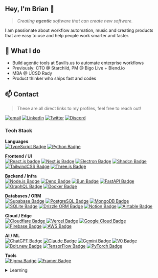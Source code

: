 ## Hey, I'm Brian 👋

> *Creating **agentic** software that can create new software.*

I am passionate about workflow automation, music and creating products that are easy to use and help people work smarter and faster.

## 🌟 What I do

- Build agentic tools at Savills.us to automate enterprise workflows
- Previously: CTO @ Starchild, PM @ Bigo Live + Blend.io
- MBA @ UCSD Rady
- Product thinker who ships fast and codes

## 📫 Contact

> These are all direct links to my profiles, feel free to reach out!

[![email](https://img.shields.io/badge/Gmail-D14836?style=flat&logo=gmail&logoColor=white)](mailto:%68%69%40%69%74%73%62%72%65%78%2e%64%65%76?subject=Found%20you%20on%20GitHub%20-%20let's%20connect!&body=Hi%20Brian-%0D%0A%0D%0AI%20came%20across%20your%20profile%20on%20GitHub%20and%20wanted%20to...)   [![LinkedIn](https://img.shields.io/badge/LinkedIn-0077B5?style=flat&logo=linkedin&logoColor=white)](https://linkedin.com/in/brian-roach-)   [![Twitter](https://img.shields.io/badge/Twitter-1DA1F2?style=flat&logo=twitter&logoColor=white)](https://twitter.com/itsbrex)   [![Discord](https://img.shields.io/badge/Discord-7289DA?style=flat&logo=discord&logoColor=white)](https://discord.gg/users/372432679926235149)

### Tech Stack

**Languages**  
[![TypeScript Badge](https://img.shields.io/badge/typescript-007ACC?style=flat&logo=typescript&logoColor=white)](https://www.typescriptlang.org/) [![Python Badge](https://img.shields.io/badge/python-3776AB?style=flat&logo=python&logoColor=white)](https://www.python.org/)

**Frontend / UI**  
[![React.js badge](https://img.shields.io/badge/react.js-20232A?style=flat&logo=react&logoColor=61DAFB)](https://react.dev/) [![Next.js Badge](https://img.shields.io/badge/next%20js-000000?style=flat&logo=nextdotjs&logoColor=white)](https://nextjs.org/) [![Electron Badge](https://img.shields.io/badge/Electron-2B2E3A?style=flat&logo=electron&logoColor=9FEAF9)](https://www.electronjs.org/) [![Shadcn Badge](https://img.shields.io/badge/shadcn%2Fui-000000?style=flat&logo=shadcnui&logoColor=white)](https://uishadcn.com/) [![TailwindCSS Badge](https://img.shields.io/badge/tailwind_css-38B2AC?style=flat&logo=tailwind-css&logoColor=white)](https://tailwindcss.com/) [![Three.js Badge](https://img.shields.io/badge/ThreeJs-black?style=flat&logo=three.js&logoColor=white)](https://threejs.org/)

**Backend / Infra**  
[![Node.js Badge](https://img.shields.io/badge/node.js-6DA55F?style=flat&logo=node.js&logoColor=white)](https://nodejs.org/) [![Deno Badge](https://img.shields.io/badge/Deno-white?style=flat&logo=deno&logoColor=464647)](https://deno.com/) [![Bun Badge](https://img.shields.io/badge/bun-282a36?style=flat&logo=bun&logoColor=fbf0df)](https://bun.sh/) [![FastAPI Badge](https://img.shields.io/badge/fastapi-109989?style=flat&logo=FASTAPI&logoColor=white)](https://fastapi.tiangolo.com/) [![GraphQL Badge](https://img.shields.io/badge/-graphql-E10098?style=flat&logo=graphql&logoColor=white)](https://graphql.org/) [![Docker Badge](https://img.shields.io/badge/docker-%230db7ed.svg?style=flat&logo=docker&logoColor=white)](https://www.docker.com/)

**Databases / ORM**  
[![Supabase Badge](https://img.shields.io/badge/Supabase-181818?style=flat&logo=supabase&logoColor=white)](https://supabase.com/) [![PostgreSQL Badge](https://img.shields.io/badge/postgres-%23316192.svg?style=flat&logo=postgresql&logoColor=white)](https://www.postgresql.org/) [![MongoDB Badge](https://img.shields.io/badge/mongodb-%234ea94b.svg?style=flat&logo=mongodb&logoColor=white)](https://www.mongodb.com/) [![SQLite Badge](https://img.shields.io/badge/sqlite-%23003B57.svg?style=flat&logo=sqlite&logoColor=white)](https://www.sqlite.org/) [![Drizzle ORM Badge](https://img.shields.io/badge/Drizzle%20ORM-000000?style=flat&logo=drizzle&logoColor=white)](https://orm.drizzle.team/) [![Notion Badge](https://img.shields.io/badge/notion-%23000000.svg?style=flat&logo=notion&logoColor=white)](https://notion.so/) [![Airtable Badge](https://img.shields.io/badge/Airtable-%2318BFFF.svg?style=flat&logo=airtable&logoColor=white)](https://airtable.com/)

**Cloud / Edge**  
[![Cloudflare Badge](https://img.shields.io/badge/cloudflare-F38020?style=flat&logo=cloudflare&logoColor=white)](https://www.cloudflare.com/) [![Vercel Badge](https://img.shields.io/badge/vercel-%23000000.svg?style=flat&logo=vercel&logoColor=white)](https://vercel.com/) [![Google Cloud Badge](https://img.shields.io/badge/google%20cloud-%234285F4.svg?style=flat&logo=google-cloud&logoColor=white)](https://cloud.google.com/) [![Firebase Badge](https://img.shields.io/badge/firebase-%23039BE5.svg?style=flat&logo=firebase)](https://firebase.google.com/) [![AWS Badge](https://img.shields.io/badge/Amazon_AWS-FF9900?style=flat&logo=amazonaws&logoColor=white)](https://aws.amazon.com/)

**AI / ML**  
[![ChatGPT Badge](https://img.shields.io/badge/ChatGPT-74aa9c?style=flat&logo=openai&logoColor=white)](https://chat.openai.com/) [![Claude Badge](https://img.shields.io/badge/Claude-27282B?style=flat&logo=Anthropic&logoColor=white)](https://www.anthropic.com/index/claude) [![Gemini Badge](https://img.shields.io/badge/Gemini-4285F4?style=flat&logo=Google&logoColor=white)](https://deepmind.google/technologies/gemini/) [![V0 Badge](https://img.shields.io/badge/V0%20by%20Vercel-000000?style=flat&logo=vercel&logoColor=white)](https://v0.dev) [![Bolt.new Badge](https://img.shields.io/badge/Bolt.new-121212?style=flat&logo=thunderbolt&logoColor=white)](https://bolt.new) [![TensorFlow Badge](https://img.shields.io/badge/tensorflow-%23FF6F00.svg?style=flat&logo=tensorflow&logoColor=white)](https://www.tensorflow.org/) [![PyTorch Badge](https://img.shields.io/badge/pytorch-%23EE4C2C.svg?style=flat&logo=pytorch&logoColor=white)](https://pytorch.org/)

**Tools**  
[![Figma Badge](https://img.shields.io/badge/figma-%23F24E1E.svg?style=flat&logo=figma&logoColor=white)](https://figma.com/) [![Framer Badge](https://img.shields.io/badge/Framer-black?style=flat&logo=framer&logoColor=blue)](https://framer.com/)

<details>
<summary>Learning</summary>

[![Tauri Badge](https://img.shields.io/badge/tauri-%2324C8DB.svg?style=flat&logo=tauri&logoColor=%23FFFFFF)](https://tauri.app/) [![Rust Badge](https://img.shields.io/badge/rust-%23000000.svg?style=flat&logo=rust&logoColor=white)](https://www.rust-lang.org/) [![Go Badge](https://img.shields.io/badge/go-00ADD8?style=flat&logo=go&logoColor=white)](https://go.dev/)

</details>
